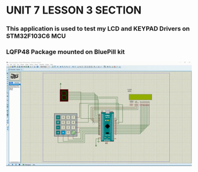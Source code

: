 # UNIT 7 LESSON 3 SECTION

### This application is used to test my LCD and KEYPAD Drivers on STM32F103C6 MCU

### LQFP48 Package mounted on BluePill kit

<img align="center" alt="Simulation" width="800" src="https://github.com/MohamedNabil70/Mastering_Embedded_Systems_Diploma/blob/main/Unit7_MCU_Essential_Peripherals/Lesson%203%20GPIO%20Part3/Section/Unit7_Lesson3_Section.gif">
